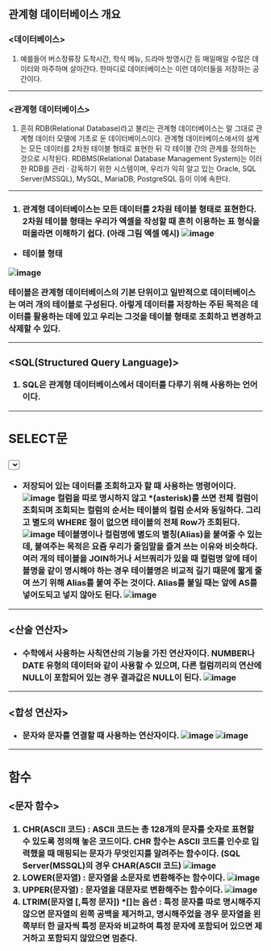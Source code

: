관계형 데이터베이스 개요
------------------------

### <데이터베이스>
1) 예를들어 버스정류장 도착시간, 학식 메뉴, 드라마 방영시간 등 매일매일 수많은 데이터와 마주하며 살아간다. 한마디로 데이터베이스는 이런 데이터들을 저장하는 공간이다.
- - -
### <관계형 데이터베이스>
1) 흔히 RDB(Relational Database)라고 불리는 관계형 데이터베이스는 말 그대로 관계형 데이터 모델에 기초로 둔 데이터베이스이다. 관계형 데이터베이스에서의 설계는 모든 데이터를 2차원 테이블 형태로 표현한 뒤 각 테이블 간의 관계를
 정의하는 것으로 시작된다. RDBMS(Relational Database Management System)는 이러한 RDB를 관리 · 감독하기 위한 시스템이며, 우리가 익히 알고 있는 Oracle, SQL Server(MSSQL), MySQL, MariaDB, PostgreSQL 등이 이에 속한다.
- - -
### <TABLE>
1) 관계형 데이터베이스는 모든 데이터를 2차원 테이블 형태로 표현한다. 2차원 테이블 형태는 우리가 엑셀을 작성할 때 흔히 이용하는 표 형식을 떠올라면 이해하기 쉽다. (아래 그림 엑셀 예시)
![image](https://github.com/user-attachments/assets/11ff0fd2-79e3-4857-a6b7-8c55154a9164)
- 테이블 형태

![image](https://github.com/user-attachments/assets/08bdd9cc-8b1a-4c0d-8b5b-9b999039ffbd)

테이블은 관계형 데이터베이스의 기본 단위이고 일반적으로 데이터베이스는 여러 개의 테이블로 구성된다. 아렇게 데이터를 저장하는 주된 목적은 데이터를 활용하는 데에 있고 우리는 그것을 테이블 형태로 조회하고 변경하고 삭제할 수 있다.
- - -
### <SQL(Structured Query Language)>
1) SQL은 관계형 데이터베이스에서 데이터를 다루기 위해 사용하는 언어이다.
- - -

SELECT문
-------

### <SELECT>
- 저장되어 있는 데이터를 조회하고자 할 때 사용하는 명령어이다.
![image](https://github.com/user-attachments/assets/3f239b01-3472-482c-9501-601897b22d42)
컬럼을 따로 명시하지 않고 *(asterisk)를 쓰면 전체 컬럼이 조회되며 조회되는 컬럼의 순서는 테이블의 컬럼 순서와 동일하다. 그리고 별도의 WHERE 절이 없으면 테이블의 전체 Row가 조회된다.
![image](https://github.com/user-attachments/assets/9ce7ae41-41ab-4416-9787-68db95f102ea)
테이블명이나 컬럼명에 별도의 별칭(Alias)을 붙여줄 수 있는데, 붙여주는 목적은 요즘 우리가 줄임말을 즐겨 쓰는 이유와 비슷하다. 여러 개의 테이블을 JOIN하거나 서브쿼리가 있을 때 컬럼명 앞에 테이블명을 같이 명시해야 하는 경우
 테이블명은 비교적 길기 때문에 짧게 줄여 쓰기 위해 Alias를 붙여 주는 것이다. Alias를 붙일 때는 앞에 AS를 넣어도되고 넣지 않아도 된다.
![image](https://github.com/user-attachments/assets/853bc19b-1526-4dd4-9203-2f51c0e43a30)
- - -
### <산술 연산자>
- 수학에서 사용하는 사칙연산의 기능을 가진 연산자이다. NUMBER나 DATE 유형의 데이터와 같이 사용할 수 있으며, 다른 컬럼끼리의 연산에 NULL이 포함되어 있는 경우 결과값은 NULL이 된다.
![image](https://github.com/user-attachments/assets/f3ba212c-40a3-4c69-b396-49bf96866c81)
- - -
### <합성 연산자>
- 문자와 문자를 연결할 때 사용하는 연산자이다.
![image](https://github.com/user-attachments/assets/0e6b0860-dc53-4037-9455-1f3473391a52)
![image](https://github.com/user-attachments/assets/79995f3e-edf4-4638-b158-f313ad6a0d3c)
- - -

함수
----

### <문자 함수>
1) CHR(ASCII 코드) : ASCII 코드는 총 128개의 문자를 숫자로 표현할 수 있도록 정의해 놓은 코드이다. CHR 함수는 ASCII 코드를 인수로 입력했을 때 매핑되는 문자가 무엇인지를 알려주는 함수이다. (SQL Server(MSSQL)의 경우 CHAR(ASCII 코드)
![image](https://github.com/user-attachments/assets/6431f1f1-1869-4572-9e0a-5d3742c049f4)
2) LOWER(문자열) : 문자열을 소문자로 변환해주는 함수이다.
![image](https://github.com/user-attachments/assets/39741818-6094-4c73-bb64-6a3346d50993)
3) UPPER(문자열) : 문자열을 대문자로 변환해주는 함수이다.
![image](https://github.com/user-attachments/assets/5c3c8f0c-a33e-4c1c-b4fe-588d2f7808a5)
4) LTRIM(문자열 [,특정 문자]) *[]는 옵션 : 특정 문자를 따로 명시해주지 않으면 문자열의 왼쪽 공백을 제거하고, 명시해주었을 경우 문자열을 왼쪽부터 한 글자씩 특정 문자와 비교하여 특정 문자에 포함되어 있으면 제거하고 포함되지 않았으면 멈춘다. 






